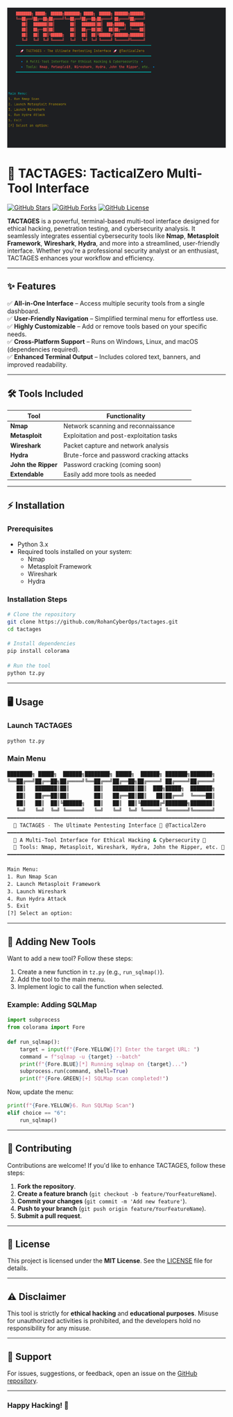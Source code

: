 ![TACTAGES](image.png)

# 🚀 TACTAGES: TacticalZero Multi-Tool Interface

[![GitHub Stars](https://img.shields.io/github/stars/RohanCyberOps/tactages?style=for-the-badge)](https://github.com/RohanCyberOps/tactages/stargazers) [![GitHub Forks](https://img.shields.io/github/forks/RohanCyberOps/tactages?style=for-the-badge)](https://github.com/RohanCyberOps/tactages/network/members) [![GitHub License](https://img.shields.io/github/license/RohanCyberOps/tactages?style=for-the-badge)](LICENSE)

**TACTAGES** is a powerful, terminal-based multi-tool interface designed for ethical hacking, penetration testing, and cybersecurity analysis. It seamlessly integrates essential cybersecurity tools like **Nmap**, **Metasploit Framework**, **Wireshark**, **Hydra**, and more into a streamlined, user-friendly interface. Whether you're a professional security analyst or an enthusiast, TACTAGES enhances your workflow and efficiency.

---

## ✨ Features

✅ **All-in-One Interface** – Access multiple security tools from a single dashboard.  
✅ **User-Friendly Navigation** – Simplified terminal menu for effortless use.  
✅ **Highly Customizable** – Add or remove tools based on your specific needs.  
✅ **Cross-Platform Support** – Runs on Windows, Linux, and macOS (dependencies required).  
✅ **Enhanced Terminal Output** – Includes colored text, banners, and improved readability.  

---

## 🛠️ Tools Included

| Tool                 | Functionality                                  |
|----------------------|----------------------------------------------|
| **Nmap**            | Network scanning and reconnaissance          |
| **Metasploit**      | Exploitation and post-exploitation tasks     |
| **Wireshark**       | Packet capture and network analysis         |
| **Hydra**           | Brute-force and password cracking attacks   |
| **John the Ripper** | Password cracking (coming soon)             |
| **Extendable**      | Easily add more tools as needed             |

---

## ⚡ Installation

### Prerequisites
- Python 3.x
- Required tools installed on your system:
  - Nmap
  - Metasploit Framework
  - Wireshark
  - Hydra

### Installation Steps
```bash
# Clone the repository
git clone https://github.com/RohanCyberOps/tactages.git
cd tactages

# Install dependencies
pip install colorama

# Run the tool
python tz.py
```

---

## 🖥️ Usage

### Launch TACTAGES
```bash
python tz.py
```

### Main Menu
```bash
████████╗ █████╗  ██████╗████████╗ █████╗  ██████╗ ███████╗███████╗
╚══██╔══╝██╔══██╗██╔════╝╚══██╔══╝██╔══██╗██╔════╝ ██╔════╝██╔════╝
   ██║   ███████║██║        ██║   ███████║██║  ███╗█████╗  ███████╗
   ██║   ██╔══██║██║        ██║   ██╔══██║██║   ██║██╔══╝  ╚════██║
   ██║   ██║  ██║╚██████╗   ██║   ██║  ██║╚██████╔╝███████╗███████║
   ╚═╝   ╚═╝  ╚═╝ ╚═════╝   ╚═╝   ╚═╝  ╚═╝ ╚═════╝ ╚══════╝╚══════╝
━━━━━━━━━━━━━━━━━━━━━━━━━━━━━━━━━━━━━━━━━━━━━━━━━━━━━━━━━━━━━━━━━━━━━━
  🚀 TACTAGES - The Ultimate Pentesting Interface 🚀 @TacticalZero
━━━━━━━━━━━━━━━━━━━━━━━━━━━━━━━━━━━━━━━━━━━━━━━━━━━━━━━━━━━━━━━━━━━━━━
  🔹 A Multi-Tool Interface for Ethical Hacking & Cybersecurity 🔹
  🔹 Tools: Nmap, Metasploit, Wireshark, Hydra, John the Ripper, etc. 🔹
━━━━━━━━━━━━━━━━━━━━━━━━━━━━━━━━━━━━━━━━━━━━━━━━━━━━━━━━━━━━━━━━━━━━━━

Main Menu:
1. Run Nmap Scan
2. Launch Metasploit Framework
3. Launch Wireshark
4. Run Hydra Attack
5. Exit
[?] Select an option:
```

---

## 🔧 Adding New Tools

Want to add a new tool? Follow these steps:
1. Create a new function in `tz.py` (e.g., `run_sqlmap()`).
2. Add the tool to the main menu.
3. Implement logic to call the function when selected.

### Example: Adding SQLMap
```python
import subprocess
from colorama import Fore

def run_sqlmap():
    target = input(f"{Fore.YELLOW}[?] Enter the target URL: ")
    command = f"sqlmap -u {target} --batch"
    print(f"{Fore.BLUE}[*] Running sqlmap on {target}...")
    subprocess.run(command, shell=True)
    print(f"{Fore.GREEN}[+] SQLMap scan completed!")
```

Now, update the menu:
```python
print(f"{Fore.YELLOW}6. Run SQLMap Scan")
elif choice == "6":
    run_sqlmap()
```

---

## 🤝 Contributing

Contributions are welcome! If you'd like to enhance TACTAGES, follow these steps:
1. **Fork the repository**.
2. **Create a feature branch** (`git checkout -b feature/YourFeatureName`).
3. **Commit your changes** (`git commit -m 'Add new feature'`).
4. **Push to your branch** (`git push origin feature/YourFeatureName`).
5. **Submit a pull request**.

---

## 📜 License

This project is licensed under the **MIT License**. See the [LICENSE](LICENSE) file for details.

---

## ⚠️ Disclaimer

This tool is strictly for **ethical hacking** and **educational purposes**. Misuse for unauthorized activities is prohibited, and the developers hold no responsibility for any misuse.

---

## 💬 Support

For issues, suggestions, or feedback, open an issue on the [GitHub repository](https://github.com/RohanCyberOps/tactages/issues).

---

### **Happy Hacking!** 🚀

